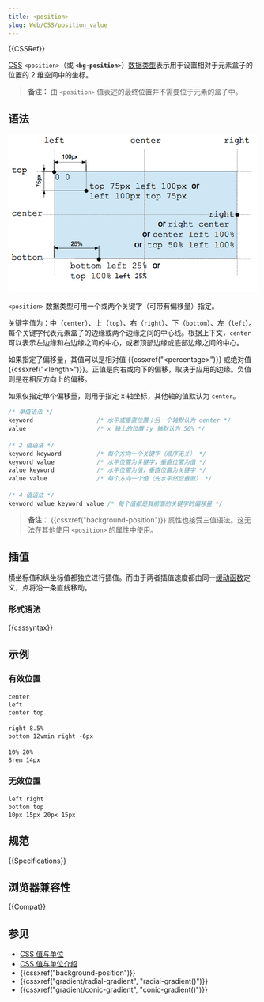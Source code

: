 ```yaml
---
title: <position>
slug: Web/CSS/position_value
---
```


{{CSSRef}}

[CSS](/zh-CN/docs/Web/CSS) `<position>`（或 **`<bg-position>`**）[数据类型](/zh-CN/docs/Web/CSS/CSS_Types)表示用于设置相对于元素盒子的位置的 2 维空间中的坐标。

> **备注：** 由 `<position>` 值表述的最终位置并不需要位于元素的盒子中。

## 语法

![显示各类值放置的网格。0 0 是左上角。right、right center、center left 100% 和 top 50% left 100%，这四个值是等价的都在垂直方向中间的右侧边缘。top 75px left 100px 和 left 100px top 75px，这两个值是相同的。bottom left 25% 与 top 100% left 25% 相同。](position_type.png)

`<position>` 数据类型可用一个或两个关键字（可带有偏移量）指定。

关键字值为：中（`center`）、上（`top`）、右（`right`）、下（`bottom`）、左（`left`）。每个关键字代表元素盒子的边缘或两个边缘之间的中心线。根据上下文，`center` 可以表示左边缘和右边缘之间的中心，或者顶部边缘或底部边缘之间的中心。

如果指定了偏移量，其值可以是相对值 {{cssxref("&lt;percentage&gt;")}} 或绝对值 {{cssxref("&lt;length&gt;")}}。正值是向右或向下的偏移，取决于应用的边缘。负值则是在相反方向上的偏移。

如果仅指定单个偏移量，则用于指定 x 轴坐标，其他轴的值默认为 `center`。

```css
/* 单值语法 */
keyword                  /* 水平或垂直位置；另一个轴默认为 center */
value                    /* x 轴上的位置；y 轴默认为 50% */

/* 2 值语法 */
keyword keyword          /* 每个方向一个关键字（顺序无关） */
keyword value            /* 水平位置为关键字，垂直位置为值 */
value keyword            /* 水平位置为值，垂直位置为关键字 */
value value              /* 每个方向一个值（先水平然后垂直） */

/* 4 值语法 */
keyword value keyword value /* 每个值都是其前面的关键字的偏移量 */
```

> **备注：** {{cssxref("background-position")}} 属性也接受三值语法。这无法在其他使用 `<position>` 的属性中使用。

## 插值

横坐标值和纵坐标值都独立进行插值。而由于两者插值速度都由同一[缓动函数](/zh-CN/docs/Web/CSS/easing-function)定义，点将沿一条直线移动。

### 形式语法

{{csssyntax}}

## 示例

### 有效位置

```plain example-good
center
left
center top

right 8.5%
bottom 12vmin right -6px

10% 20%
8rem 14px
```

### 无效位置

```plain example-bad
left right
bottom top
10px 15px 20px 15px
```

## 规范

{{Specifications}}

## 浏览器兼容性

{{Compat}}

## 参见

- [CSS 值与单位](/zh-CN/docs/Web/CSS/CSS_Values_and_Units)
- [CSS 值与单位介绍](/zh-CN/docs/Learn/CSS/Building_blocks/Values_and_units)
- {{cssxref("background-position")}}
- {{cssxref("gradient/radial-gradient", "radial-gradient()")}}
- {{cssxref("gradient/conic-gradient", "conic-gradient()")}}
